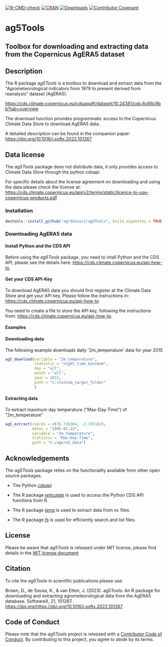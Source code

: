 <!-- badges: start -->
[![R-CMD-check](https://github.com/AgrDataSci/ag5Tools/workflows/R-CMD-check/badge.svg)](https://github.com/AgrDataSci/ag5Tools/actions)
[![CRAN](https://www.r-pkg.org/badges/version/ag5Tools)](https://cran.r-project.org/package=ag5Tools)
[![Downloads](https://cranlogs.r-pkg.org/badges/grand-total/ag5Tools)](https://cran.r-project.org/package=ag5Tools)
[![Contributor Covenant](https://img.shields.io/badge/Contributor%20Covenant-2.1-4baaaa.svg)](https://agrdatasci.github.io/ag5Tools/CODE_OF_CONDUCT.html)
 <!-- badges: end -->

# ag5Tools

## Toolbox for downloading and extracting data from the Copernicus AgERA5 dataset

## Description

The R package *ag5Tools* is a toolbox to download and extract data from the "Agrometeorological indicators from 1979 to present derived from reanalysis" dataset (AgERA5).

<https://cds.climate.copernicus.eu/cdsapp#!/dataset/10.24381/cds.6c68c9bb?tab=overview>

The download function provides programmatic access to the Copernicus Climate Data Store to download AgERA5 data.

A detailed description can be found in the companion paper: https://doi.org/10.1016/j.softx.2022.101267

## Data license

The *ag5Tools* package does not distribute data, it only provides access to Climate Data Store through the python cdsapi.

For specific details about the license agreement on downloading and using the data please check the license at: <https://cds.climate.copernicus.eu/api/v2/terms/static/licence-to-use-copernicus-products.pdf>

### Installation

``` r
devtools::install_github("agrdatasci/ag5Tools", build_vignettes = TRUE)
```

### Downloading AgERA5 data

#### Install Python and the CDS API
Before using the *ag5Tools* package, you need to intall Python and the CDS API, please see the details here: https://cds.climate.copernicus.eu/api-how-to.

#### Get your CDS API-Key

To download AgERA5 data you should first register at the Climate Data Store and get your API key. Please follow the instructions in: <https://cds.climate.copernicus.eu/api-how-to>

You need to create a file to store the API key, following the instructions from: <https://cds.climate.copernicus.eu/api-how-to>. 

#### Examples

#### Downloading data

The following example downloads daily '2m_temperature' data for year 2015

``` r
ag5_download(variable = "2m_temperature",
             statistic = "night_time_minimum",
             day = "all",
             month = "all",
             year = 2015,
             path = "C:/custom_target_folder"
             )
```

#### Extracting data

To extract maximum day temperature ("Max-Day-Time") of "2m_temperature"

``` r
ag5_extract(coords = c(35.726364, -2.197162), 
            dates = "1995-01-23", 
            variable = "2m_temperature",
            statistic = "Max-Day-Time", 
            path = "C:/agera5_data")
```

## Acknowledgements

The *ag5Tools* package relies on the functionality available from other open source packages.

-   The Python [*cdsapi*](https://pypi.org/project/cdsapi/)

-   The R package [*reticulate*](https://cran.r-project.org/package=reticulate) is used to access the Python CDS API functions from R.

-   The R package [*terra*](https://cran.r-project.org/package=terra) is used to extract data from nc files.

-   The R package [*fs*](https://cran.r-project.org/package=fs) is used for efficiently search and list files.

## License

Please be aware that *ag5Tools* is released under MIT license, please find details in the [MIT license document](https://agrdatasci.github.io/ag5Tools/LICENSE.html)

## Citation
To cite the *ag5Tools* in scientific publications please use:  

Brown, D., de Sousa, K., & van Etten, J. (2023). ag5Tools: An R package for downloading and extracting agrometeorological data from the AgERA5 database. SoftwareX, 21, 101267. https://doi.org/https://doi.org/10.1016/j.softx.2022.101267 

## Code of Conduct

Please note that the *ag5Tools* project is released with a [Contributor Code of Conduct](https://agrdatasci.github.io/ag5Tools/CODE_OF_CONDUCT.html). By contributing to this project, you agree to abide by its terms.

